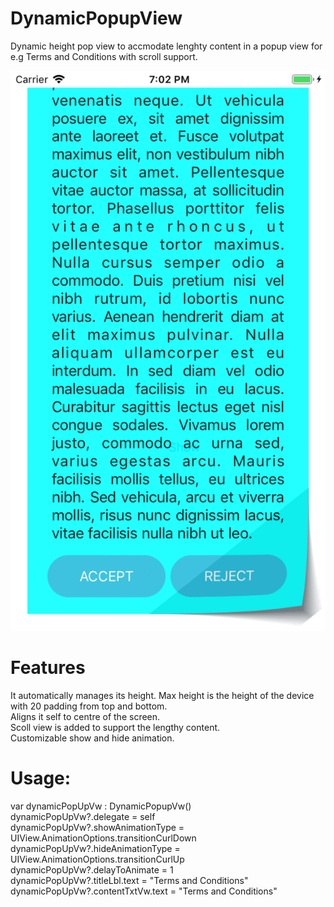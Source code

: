 # DynamicPopupView
Dynamic height pop view to accmodate lenghty content in a popup view for e.g Terms and Conditions with scroll support. 

![Alt text](demo.gif?raw=true "Title")

# Features
  It automatically manages its height. Max height is the height of the device with 20 padding from top and bottom. </br>
  Aligns it self to centre of the screen.</br>
  Scoll view is added to support the lengthy content.</br>
  Customizable show and hide animation.</br>
  
# Usage:
  var dynamicPopUpVw : DynamicPopupVw()</br>
  dynamicPopUpVw?.delegate = self</br>
  dynamicPopUpVw?.showAnimationType = UIView.AnimationOptions.transitionCurlDown</br>
  dynamicPopUpVw?.hideAnimationType = UIView.AnimationOptions.transitionCurlUp</br>
  dynamicPopUpVw?.delayToAnimate = 1</br>
  dynamicPopUpVw?.titleLbl.text = "Terms and Conditions"</br>
  dynamicPopUpVw?.contentTxtVw.text = "Terms and Conditions"</br>

